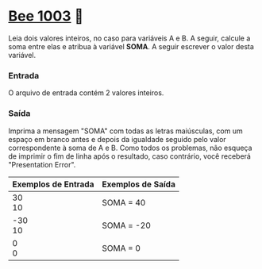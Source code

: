 # <a href="https://www.beecrowd.com.br/judge/pt/problems/view/1003"> Bee 1003</a> 🐝

Leia dois valores inteiros, no caso para variáveis A e B. A seguir, calcule a soma entre elas e atribua à variável <strong>SOMA</strong>. A seguir escrever o valor desta variável.

### Entrada
O arquivo de entrada contém 2 valores inteiros.

### Saída
Imprima a mensagem "SOMA" com todas as letras maiúsculas, com um espaço em branco antes e depois da igualdade seguido pelo valor correspondente à soma de A e B. Como todos os problemas, não esqueça de imprimir o fim de linha após o resultado, caso contrário, você receberá "Presentation Error".

| Exemplos de Entrada | Exemplos de Saída|
|---| ---|
| 30<br>10 | SOMA = 40 |
| -30<br>10| SOMA = -20|
| 0 <br>0| SOMA = 0| 